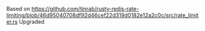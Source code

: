 Based on https://github.com/tinrab/rusty-redis-rate-limiting/blob/46d95040708df92d46cef22d319d0182e12a2c0c/src/rate_limiter.rs
Upgraded